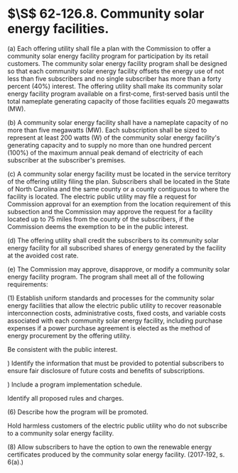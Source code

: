 # $\S$ 62‑126.8.  Community solar energy facilities.  

(a) Each offering utility shall file a plan with the Commission to offer a community solar energy facility program for participation by its retail customers. The community solar energy facility program shall be designed so that each community solar energy facility offsets the energy use of not less than five subscribers and no single subscriber has more than a forty percent $(40\%)$ interest. The offering utility shall make its community solar energy facility program available on a first‑come, first‑served basis until the total nameplate generating capacity of those facilities equals 20 megawatts (MW).  

(b) A community solar energy facility shall have a nameplate capacity of no more than five megawatts (MW). Each subscription shall be sized to represent at least 200 watts (W) of the community solar energy facility's generating capacity and to supply no more than one hundred percent $(100\%)$ of the maximum annual peak demand of electricity of each subscriber at the subscriber's premises.  

(c) A community solar energy facility must be located in the service territory of the offering utility filing the plan. Subscribers shall be located in the State of North Carolina and the same county or a county contiguous to where the facility is located. The electric public utility may file a request for Commission approval for an exemption from the location requirement of this subsection and the Commission may approve the request for a facility located up to 75 miles from the county of the subscribers, if the Commission deems the exemption to be in the public interest.  

(d) The offering utility shall credit the subscribers to its community solar energy facility for all subscribed shares of energy generated by the facility at the avoided cost rate.  

(e) The Commission may approve, disapprove, or modify a community solar energy facility program. The program shall meet all of the following requirements:  

(1) Establish uniform standards and processes for the community solar energy facilities that allow the electric public utility to recover reasonable interconnection costs, administrative costs, fixed costs, and variable costs associated with each community solar energy facility, including purchase expenses if a power purchase agreement is elected as the method of energy procurement by the offering utility.  

Be consistent with the public interest.  

) Identify the information that must be provided to potential subscribers to ensure fair disclosure of future costs and benefits of subscriptions.  

) Include a program implementation schedule.  

Identify all proposed rules and charges.  

(6) Describe how the program will be promoted.  

Hold harmless customers of the electric public utility who do not subscribe to a community solar energy facility.  

(8) Allow subscribers to have the option to own the renewable energy certificates produced by the community solar energy facility.  (2017‑192, s. 6(a).)  